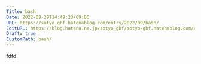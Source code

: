 ```yaml
---
Title: bash
Date: 2022-09-29T14:49:23+09:00
URL: https://sotyo-gbf.hatenablog.com/entry/2022/09/bash/
EditURL: https://blog.hatena.ne.jp/sotyo_gbf/sotyo-gbf.hatenablog.com/atom/entry/4207112889922962261
Draft: true
CustomPath: bash/
---
```


fdfd

